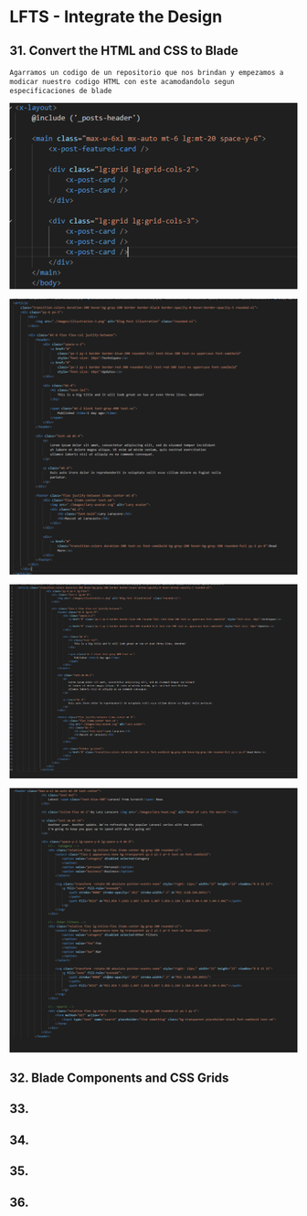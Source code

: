 # LFTS - Integrate the Design

## 31. Convert the HTML and CSS to Blade
    Agarramos un codigo de un repositorio que nos brindan y empezamos a modicar nuestro codigo HTML con este acamodandolo segun especificaciones de blade

![Visual Studio Code](./images/posts%2031.PNG "Modificacion de vista")

![Visual Studio Code](./images/creacion%20de%20los%20post-card%2031.PNG "Creacion de vista")

![Visual Studio Code](./images/creacion%20de%20los%20post-featured%2031.PNG "Creacion de vista")

![Visual Studio Code](./images/Creacion%20del%20header%2031.PNG "Creacion de vista")



## 32. Blade Components and CSS Grids







## 33. 
## 34. 
## 35. 
## 36. 
